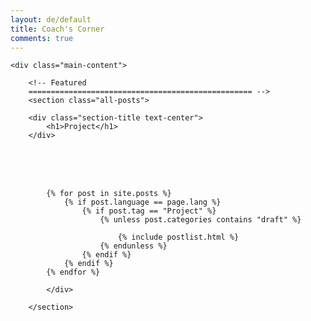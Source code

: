 ```yaml
---
layout: de/default
title: Coach's Corner
comments: true
---
```



<!-- We reopen main-content and container -->

<div class="container-fluid">

    <div class="main-content">

        <!-- Featured
        ================================================== -->
        <section class="all-posts">

        <div class="section-title text-center">
            <h1>Project</h1>
        </div>
<br><br><br>
            <div class="row listfeaturedtag">

            {% for post in site.posts %}
                {% if post.language == page.lang %}
                    {% if post.tag == "Project" %}
                        {% unless post.categories contains "draft" %}

                            {% include postlist.html %}
                        {% endunless %}
                    {% endif %}
                {% endif %}
            {% endfor %}

            </div>

        </section>
